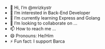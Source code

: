 - 👋 Hi, I’m @mrizkystr
- 👀 I’m interested in Back-End Developer
- 🌱 I’m currently learning Express and Golang
- 💞️ I’m looking to collaborate on ...
- 📫 How to reach me ...
- 😄 Pronouns: He/Him
- ⚡ Fun fact: I support Barca

<!---
mrizkystr/mrizkystr is a ✨ special ✨ repository because its `README.md` (this file) appears on your GitHub profile.
You can click the Preview link to take a look at your changes.
--->
